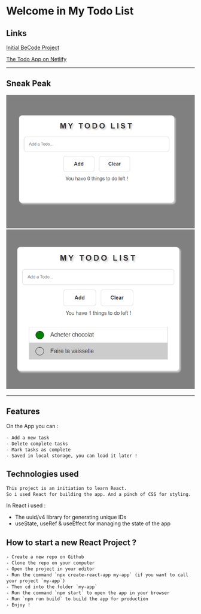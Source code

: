 # Welcome in My Todo List

## Links

[Initial BeCode Project](https://github.com/becodeorg/LIE-Jepsen-6/tree/master/02-the-hill/07-intro-to-react)

[The Todo App on Netlify](https://beautiful-taffy-53500b.netlify.app)

---

## Sneak Peak

![](./todo_first.png)
![](./todo_hover.png)

---

## Features

On the App you can :

    - Add a new task
    - Delete complete tasks
    - Mark tasks as complete
    - Saved in local storage, you can load it later !

## Technologies used

    This project is an initiation to learn React.
    So i used React for building the app. And a pinch of CSS for styling.

In React i used :

- The uuid/v4 library for generating unique IDs
- useState, useRef & useEffect for managing the state of the app

## How to start a new React Project ?

    - Create a new repo on Github
    - Clone the repo on your computer
    - Open the project in your editor
    - Run the command `npx create-react-app my-app` (if you want to call your project `my-app`)
    - Then cd into the folder `my-app`
    - Run the command `npm start` to open the app in your browser
    - Run `npm run build` to build the app for production
    - Enjoy !
